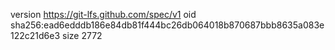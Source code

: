 version https://git-lfs.github.com/spec/v1
oid sha256:ead6edddb186e84db81f444bc26db064018b870687bbb8635a083e122c21d6e3
size 2772
